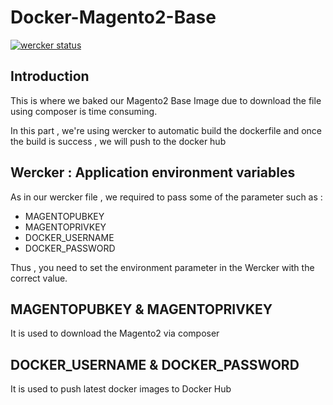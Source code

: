 # Docker-Magento2-Base

[![wercker status](https://app.wercker.com/status/888d07ab366a399e0b0ecf906284fe38/s/ "wercker status")](https://app.wercker.com/project/byKey/888d07ab366a399e0b0ecf906284fe38)

## Introduction
This is where we baked our Magento2 Base Image due to download the file using composer is time consuming.

In this part , we're using wercker to automatic build the dockerfile and once the build is success , we will push to the docker hub

## Wercker : Application environment variables

As in our wercker file , we required to pass some of the parameter such as :

  * MAGENTOPUBKEY   
  * MAGENTOPRIVKEY
  * DOCKER_USERNAME
  * DOCKER_PASSWORD

Thus , you need to set the environment parameter in the Wercker with the correct value.

## MAGENTOPUBKEY & MAGENTOPRIVKEY
It is used to download the Magento2 via composer

## DOCKER_USERNAME & DOCKER_PASSWORD
It is used to push latest docker images to Docker Hub